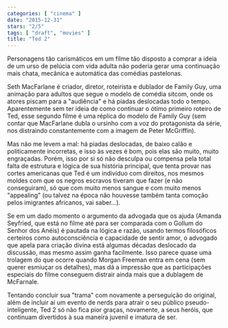 ```yaml
---
categories: [ "cinema" ]
date: "2015-12-31"
stars: "2/5"
tags: [ "draft", "movies" ]
title: "Ted 2"
---
```

Personagens tão carismáticos em um filme tão disposto a comprar
a ideia de um urso de pelúcia com vida adulta não poderia gerar
uma continuação mais chata, mecânica e automática das comédias
pastelonas.

Seth MacFarlane é criador, diretor, roteirista e dublador de Family
Guy, uma animação para adultos que segue o modelo de comédia sitcom,
onde os atores piscam para a "audiência" e há piadas deslocadas todo
o tempo. Aparentemente sem ter ideia de como continuar o ótimo primeiro
roteiro de Ted, esse segundo filme é uma réplica do modelo de Family Guy
(sem contar que MacFarlane dubla o ursinho com a voz do protagonista da
série, nos distraindo constantemente com a imagem de Peter McGriffin).

Mas não me levem a mal: há piadas deslocadas, de baixo calão e
politicamente incorretas, e isso às vezes é bom, pois elas são muito,
muito engraçadas. Porém, isso por si só não desculpa ou compensa
pela total falta de estrutura e lógica de sua história principal,
que tenta provar nas cortes americanas que Ted é um indivíduo com
direitos, nos mesmos moldes com que os negros escravos tiveram que fazer
(e não conseguiram), só que com muito menos sangue e com muito menos
"appealing" (ou talvez na época não houvesse também tanta comoção
pelos imigrantes africanos, vai saber...).

Se em um dado momento o argumento da advogada que os ajuda (Amanda
Seyfried, que está no filme até para ser comparada com o Gollum
do Senhor dos Anéis) é pautada na lógica e razão, usando termos
filosóficos certeiros como autoconsciência e capacidade de sentir
amor, o advogado que apela para criação divina está algumas décadas
deslocado da discussão, mas mesmo assim ganha facilmente. Isso
parece quase uma trolagem do que ocorre quando Morgan Freeman entra em
cena (sem querer esmiuçar os detalhes), mas dá a impressão que as
participações especiais do filme conseguem distrair ainda mais que a
dublagem de McFarnale.

Tentando concluir sua "trama" com novamente a perseguição do original,
além de incluir aí um evento de nerds para atrair o seu público
pseudo-inteligente, Ted 2 só não fica pior graças, novamente, a seus
heróis, que continuam divertidos à sua maneira juvenil e imatura de
ser.

